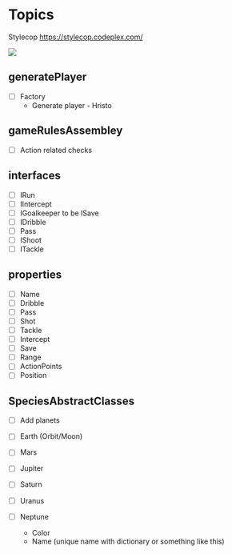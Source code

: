 # Topics

Stylecop https://stylecop.codeplex.com/

![](http://www.whatmobile.net/wp-content/uploads/2014/06/FMH2014.png?0e0c84)

## generatePlayer


- [ ] Factory
  - Generate player - Hristo

## gameRulesAssembley

- [ ] Action related checks

## interfaces

- [ ] IRun
- [ ] IIntercept
- [ ] IGoalkeeper to be ISave
- [ ] IDribble
- [ ] Pass
- [ ] IShoot
- [ ] ITackle

## properties

- [ ] Name
- [ ] Dribble
- [ ] Pass
- [ ] Shot
- [ ] Tackle
- [ ] Intercept
- [ ] Save
- [ ] Range
- [ ] ActionPoints
- [ ] Position

## SpeciesAbstractClasses

- [ ] Add planets

- [ ] Earth (Orbit/Moon)
- [ ] Mars
- [ ] Jupiter
- [ ] Saturn
- [ ] Uranus
- [ ] Neptune
  - Color
  - Name (unique name with dictionary or something like this)
